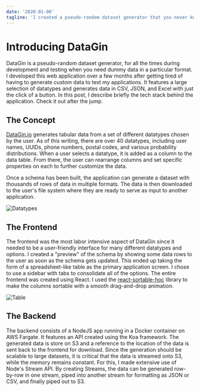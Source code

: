 ```yaml
---
date: '2020-01-08'
tagline: 'I created a pseudo-random dataset generator that you never knew you needed'
---
```


# Introducing DataGin

DataGin is a pseudo-random dataset generator, for all the times during development and testing when you need dummy data in a particular format.
I developed this web application over a few months after getting tired of having to generate custom data to test my applications.
It features a large selection of datatypes and generates data in CSV, JSON, and Excel with just the click of a button.
In this post, I describe briefly the tech stack behind the application. Check it out after the jump.

## The Concept

[DataGin.io](https://datagin.io) generates tabular data from a set of different datatypes chosen by the user.
As of this writing, there are over 40 datatypes, including user names, UUIDs, phone numbers, postal codes, and various probability distributions. When a user selects a datatype, it is added as a column to the data table. From there, the user can rearrange columns and set specific properties on each to further customize the data.

Once a schema has been built, the application can generate a dataset with thousands of rows of data in multiple formats. The data is then downloaded to the user's file system where they are ready to serve as input to another application.

![Datatypes](https://res.cloudinary.com/docvozwpw/image/upload/v1592602433/types.png)

## The Frontend

The frontend was the most labor intensive aspect of DataGin since it needed to be a user-friendly interface for many different datatypes and options.
I created a "preview" of the schema by showing some data rows to the user as soon as the schema gets updated.
This ended up taking the form of a spreadsheet-like table as the primary application screen.
I chose to use a sidebar with tabs to consolidate all of the options.
The entire frontend was created using React.
I used the [react-sortable-hoc](https://github.com/clauderic/react-sortable-hoc) library to make the columns sortable with a smooth drag-and-drop animation.

![Table](https://res.cloudinary.com/docvozwpw/image/upload/v1592602428/table.png)

## The Backend

The backend consists of a NodeJS app running in a Docker container on AWS Fargate. It features an API created using the Koa framework. The generated data is store on S3 and a reference to the location of the data is sent back to the frontend for download. Since the generation should be scalable to large datasets, it is critical that the data is streamed onto S3, while the memory remains constant. For this, I made extensive use of Node's Stream API. By creating Streams, the data can be generated row-by-row in one stream, piped into another stream for formatting as JSON or CSV, and finally piped out to S3.